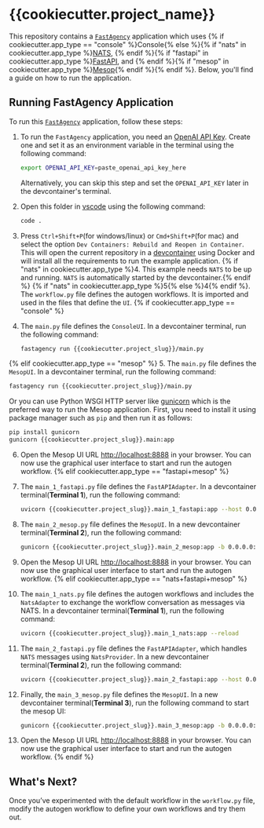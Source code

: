# {{cookiecutter.project_name}}

This repository contains a [`FastAgency`](https://github.com/airtai/fastagency) application which uses {% if cookiecutter.app_type == "console" %}Console{% else %}{% if "nats" in cookiecutter.app_type %}[NATS](https://nats.io/), {% endif %}{% if "fastapi" in cookiecutter.app_type %}[FastAPI](https://fastapi.tiangolo.com/), and {% endif %}{% if "mesop" in cookiecutter.app_type %}[Mesop](https://google.github.io/mesop/){% endif %}{% endif %}. Below, you'll find a guide on how to run the application.

## Running FastAgency Application

To run this [`FastAgency`](https://github.com/airtai/fastagency) application, follow these steps:

1. To run the `FastAgency` application, you need an [OpenAI API Key](https://openai.com/index/openai-api/). Create one and set it as an environment variable in the terminal using the following command:

   ```bash
   export OPENAI_API_KEY=paste_openai_api_key_here
   ```

   Alternatively, you can skip this step and set the `OPENAI_API_KEY` later in the devcontainer's terminal.

2. Open this folder in [vscode](https://code.visualstudio.com/) using the following command:

   ```bash
   code .
   ```

3. Press `Ctrl+Shift+P`(for windows/linux) or `Cmd+Shift+P`(for mac) and select the option `Dev Containers: Rebuild and Reopen in Container`. This will open the current repository in a [devcontainer](https://code.visualstudio.com/docs/devcontainers/containers) using Docker and will install all the requirements to run the example application.
{% if "nats" in cookiecutter.app_type %}4. This example needs `NATS` to be up and running. `NATS` is automatically started by the devcontainer.{% endif %}
{% if "nats" in cookiecutter.app_type %}5{% else %}4{% endif %}. The `workflow.py` file defines the autogen workflows. It is imported and used in the files that define the `UI`.
{% if cookiecutter.app_type == "console" %}
5. The `main.py` file defines the `ConsoleUI`. In a devcontainer terminal, run the following command:

   ```bash
   fastagency run {{cookiecutter.project_slug}}/main.py
   ```
{% elif cookiecutter.app_type == "mesop" %}
5. The `main.py` file defines the `MesopUI`. In a devcontainer terminal, run the following command:

   ```bash
   fastagency run {{cookiecutter.project_slug}}/main.py
   ```

   Or you can use Python WSGI HTTP server like [gunicorn](https://gunicorn.org/) which is the preferred way to run the Mesop application. First, you need to install it using package manager such as `pip` and then run it as follows:

   ```bash
   pip install gunicorn
   gunicorn {{cookiecutter.project_slug}}.main:app
   ```

6. Open the Mesop UI URL [http://localhost:8888](http://localhost:8888) in your browser. You can now use the graphical user interface to start and run the autogen workflow.
{% elif cookiecutter.app_type == "fastapi+mesop" %}
5. The `main_1_fastapi.py` file defines the `FastAPIAdapter`. In a devcontainer terminal(**Terminal 1**), run the following command:

   ```bash
   uvicorn {{cookiecutter.project_slug}}.main_1_fastapi:app --host 0.0.0.0 --port 8008 --reload
   ```

6. The `main_2_mesop.py` file defines the `MesopUI`. In a new devcontainer terminal(**Terminal 2**), run the following command:

   ```bash
   gunicorn {{cookiecutter.project_slug}}.main_2_mesop:app -b 0.0.0.0:8888 --reload
   ```

7. Open the Mesop UI URL [http://localhost:8888](http://localhost:8888) in your browser. You can now use the graphical user interface to start and run the autogen workflow.
{% elif cookiecutter.app_type == "nats+fastapi+mesop" %}
6. The `main_1_nats.py` file defines the autogen workflows and includes the `NatsAdapter` to exchange the workflow conversation as messages via NATS. In a devcontainer terminal(**Terminal 1**), run the following command:

   ```bash
   uvicorn {{cookiecutter.project_slug}}.main_1_nats:app --reload
   ```

7. The `main_2_fastapi.py` file defines the `FastAPIAdapter`, which handles `NATS` messages using `NatsProvider`. In a new devcontainer terminal(**Terminal 2**), run the following command:

   ```bash
   uvicorn {{cookiecutter.project_slug}}.main_2_fastapi:app --host 0.0.0.0 --port 8008 --reload
   ```

8. Finally, the `main_3_mesop.py` file defines the `MesopUI`. In a new devcontainer terminal(**Terminal 3**), run the following command to start the mesop UI:

   ```bash
   gunicorn {{cookiecutter.project_slug}}.main_3_mesop:app -b 0.0.0.0:8888 --reload
   ```

9. Open the Mesop UI URL [http://localhost:8888](http://localhost:8888) in your browser. You can now use the graphical user interface to start and run the autogen workflow.
{% endif %}
## What's Next?

Once you’ve experimented with the default workflow in the `workflow.py` file, modify the autogen workflow to define your own workflows and try them out.
